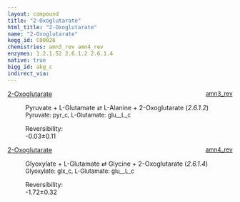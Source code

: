 ```yaml
---
layout: compound
title: "2-Oxoglutarate"
html_title: "2-Oxoglutarate"
name: "2-Oxoglutarate"
kegg_id: C00026
chemistries: amn3_rev amn4_rev
enzymes: 1.2.1.52 2.6.1.2 2.6.1.4
native: true
bigg_id: akg_c
indirect_via:
---
```

<dl><dt class="rs-product"><a class="link-dark" data-bs-html="true" data-bs-title="KEGG: C00026" data-bs-toggle="tooltip" href="{{ site.url }}{{ site.baseurl }}/compounds/C00026">2-Oxoglutarate</a><span style="float: right; max-width: 40%"><a class="link-dark opacity-50" href="{{ site.url }}{{ site.baseurl }}/chemistries/amn3_rev" style="font-size: small; word-wrap: anywhere;">amn3_rev</a></span></dt><dd><p>Pyruvate + L-Glutamate ⇄ L-Alanine + 2-Oxoglutarate (<i>2.6.1.2</i>)<br/><span style="font-size: small;"><span data-bs-html="true" data-bs-title="KEGG: C00022" data-bs-toggle="tooltip">Pyruvate</span>: pyr_c, <span data-bs-html="true" data-bs-title="KEGG: C00025" data-bs-toggle="tooltip">L-Glutamate</span>: glu__L_c</span><br/><div class="reversibility_info">Reversibility: <div class="progress" style="flex-direction: row-reverse;"><div aria-valuemax="10" aria-valuemin="0" aria-valuenow="-0.031740846557844205" class="progress-bar bg-success" role="progressbar" style="width: 0.32%"></div><div aria-valuemax="10" aria-valuemin="0" aria-valuenow="-0.031740846557844205" class="progress-bar bg-warning" role="progressbar" style="width: 1.07%"></div></div><span>-0.03±0.11</span><div class="progress"><div aria-valuemax="10" aria-valuemin="0" aria-valuenow="-0.031740846557844205" class="progress-bar bg-danger" role="progressbar" style="width: 0%"></div></div></div></p><dl></dl></dd></dl><dl><dt class="rs-product"><a class="link-dark" data-bs-html="true" data-bs-title="KEGG: C00026" data-bs-toggle="tooltip" href="{{ site.url }}{{ site.baseurl }}/compounds/C00026">2-Oxoglutarate</a><span style="float: right; max-width: 40%"><a class="link-dark opacity-50" href="{{ site.url }}{{ site.baseurl }}/chemistries/amn4_rev" style="font-size: small; word-wrap: anywhere;">amn4_rev</a></span></dt><dd><p>Glyoxylate + L-Glutamate ⇄ Glycine + 2-Oxoglutarate (<i>2.6.1.4</i>)<br/><span style="font-size: small;"><span data-bs-html="true" data-bs-title="KEGG: C00048" data-bs-toggle="tooltip">Glyoxylate</span>: glx_c, <span data-bs-html="true" data-bs-title="KEGG: C00025" data-bs-toggle="tooltip">L-Glutamate</span>: glu__L_c</span><br/><div class="reversibility_info">Reversibility: <div class="progress" style="flex-direction: row-reverse;"><div aria-valuemax="10" aria-valuemin="0" aria-valuenow="-1.7244834615627513" class="progress-bar bg-success" role="progressbar" style="width: 17.24%"></div><div aria-valuemax="10" aria-valuemin="0" aria-valuenow="-1.7244834615627513" class="progress-bar bg-warning" role="progressbar" style="width: 3.25%"></div></div><span>-1.72±0.32</span><div class="progress"><div aria-valuemax="10" aria-valuemin="0" aria-valuenow="-1.7244834615627513" class="progress-bar bg-danger" role="progressbar" style="width: 0%"></div></div></div></p><dl></dl></dd></dl>